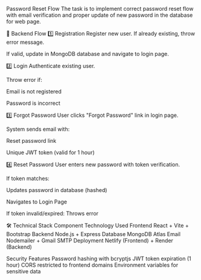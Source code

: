 Password Reset Flow
The task is to implement correct password reset flow with email verification and proper update of new password in the database for web page.

🔄 Backend Flow
1️⃣ Registration
Register new user. If already existing, throw error message.

If valid, update in MongoDB database and navigate to login page.

2️⃣ Login
Authenticate existing user.

Throw error if:

Email is not registered

Password is incorrect

3️⃣ Forgot Password
User clicks "Forgot Password" link in login page.

System sends email with:

Reset password link

Unique JWT token (valid for 1 hour)

4️⃣ Reset Password
User enters new password with token verification.

If token matches:

Updates password in database (hashed)

Navigates to Login Page

If token invalid/expired: Throws error

🛠️ Technical Stack
Component	Technology Used
Frontend	React + Vite + Bootstrap
Backend	    Node.js + Express
Database	MongoDB Atlas
Email	    Nodemailer + Gmail SMTP
Deployment	Netlify (Frontend) + Render (Backend)

Security Features
Password hashing with bcryptjs
JWT token expiration (1 hour)
CORS restricted to frontend domains
Environment variables for sensitive data